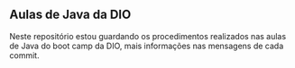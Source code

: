 ## Aulas de Java da DIO

Neste repositório estou guardando os procedimentos realizados nas aulas de Java do boot camp da DIO, mais informações nas mensagens de cada commit.